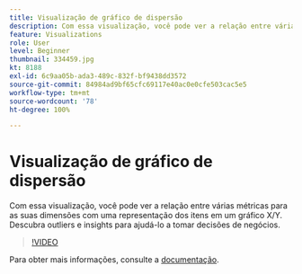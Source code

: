```yaml
---
title: Visualização de gráfico de dispersão
description: Com essa visualização, você pode ver a relação entre várias métricas para as suas dimensões com uma representação dos itens em um gráfico X/Y. Descubra outliers e insights para ajudá-lo a tomar decisões de negócios.
feature: Visualizations
role: User
level: Beginner
thumbnail: 334459.jpg
kt: 8188
exl-id: 6c9aa05b-ada3-489c-832f-bf9438dd3572
source-git-commit: 84984ad9bf65cfc69117e40ac0e0cfe503cac5e5
workflow-type: tm+mt
source-wordcount: '78'
ht-degree: 100%

---
```


# Visualização de gráfico de dispersão

Com essa visualização, você pode ver a relação entre várias métricas para as suas dimensões com uma representação dos itens em um gráfico X/Y. Descubra outliers e insights para ajudá-lo a tomar decisões de negócios.

>[!VIDEO](https://video.tv.adobe.com/v/334459/?quality=12&learn=on)

Para obter mais informações, consulte a [documentação](https://experienceleague.adobe.com/docs/analytics/analyze/analysis-workspace/visualizations/scatterplot.html?lang=pt-BR).
